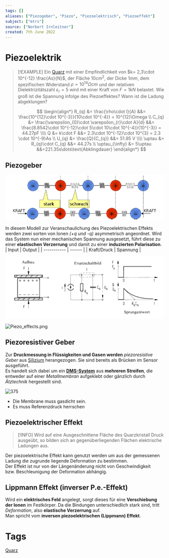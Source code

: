 ```yaml
---
tags: []
aliases: ["Piezogeber", "Piezo", "Piezoelektrisch", "Piezoeffekt"]
subject: ["mtrs"]
source: ["Norbert Irnleitner"]
created: 7th June 2022
---
```


# Piezoelektrik

> [!EXAMPLE] Ein [Quarz](../Hardwareentwicklung/Oszillatoren/Quarzoszillator.md) mit einer Empfindlichkeit von $k= 2,3\cdot 10^{-12} \frac{As}{N}$, der Fläche $10cm^{2}$, der Dicke $1mm$, dem spezifischen Widerstand $\rho = 10^{14}\Omega cm$ und der relativen Dielektrizitätszahl $\varepsilon_{r}=5$ wird mit einer Kraft von $F=1kN$ belastet. Wie groß ist die Spannung infolge des Piezoeffektes? Wann ist die Ladung abgeklungen?
> 
> $$
> \begin{align*}
> R_{q} &= \frac{\rho\cdot l}{A} &&= \frac{10^{12}\cdot 10^{-3}}{10\cdot 10^{-4}} = 10^{12}\Omega
> \\
> C_{q} &= \frac{\varepsilon_{0}\cdot \varepsilon_{r}\cdot A}{d} &&= \frac{8.8542\cdot 10^{-12}\cdot 5\cdot 10\cdot 10^{-4}}{10^{-3}} = 44.27pF
> \\\\
> Q &= k\cdot F &&= 2.3\cdot 10^{-12}\cdot 10^{3} = 2.3 \cdot 10^{-9}As
> \\
> U_{q} &= \frac{Q}{C_{q}} &&= 51.95 V
> \\\\
> \uptau &= R_{q}\cdot C_{q} &&= 44.27s
> \\
> \uptau_{\infty} &= 5\uptau &&=221.35s\dots\text{Abklingdauer}
> \end{align*}
> $$

## Piezogeber

![650](assets/piezo_ions.png)

In diesem Modell zur Veranschaulichung des Piezoelektrischen Effekts werden zwei sorten von Ionen *(+q und -q)* asymmetrisch angeordnet. Wird das System nun einer mechanischen Spannung ausgesetzt, führt diese zu einer **elastischen Verzerrung** und damit zu einer **induzierten Polarisation**.  
| Input       | Output |
| ----------- | ------ |
| Kraft/Druck | Spannung       |

![piezo_esb](assets/piezo_esb.png)

![Piezo_effects.png](Piezo_effects.png)

## Piezoresistiver Geber

Zur **Druckmessung in Flüssigkeiten und Gasen werden** *piezoresistive Geber* aus [Silizium](../Physik/Materialkunde/Halbleiter.md) herangezogen. Sie sind bereits als Brücken im Sensor ausgeführt.  
Es handelt sich dabei um ein **[DMS-System](Dehnungsmessstreifen)** aus **mehreren Streifen**, die entweder auf einer *Metallmembran* aufgeklebt oder gänzlich durch *Ätztechnik* hergestellt sind.

![375](piezoresistivergeber.png)

 - Die Membrane muss gasdicht sein.
 - Es muss Referenzdruck herrschen

## Piezoelektrischer Effekt

>[!INFO] Wird auf eine Ausgeschnittene Fläche des Quarzkristall Druck ausgeübt, so bilden sich an gegenüberliegenden Flächen elektrische Ladungen aus.


Der piezoelektrische Effekt kann genutzt werden um aus der gemessenen  
Ladung die zugrunde liegende Deformation zu bestimmen.  
Der Effekt ist nur von der Längenänderung nicht von Geschwindigkeit  
bzw. Beschleunigung der Deformation abhängig.

## Lippmann Effekt (inverser P.e.-Effekt)

Wird ein **elektrisches Feld** angelegt, sorgt dieses für eine **Verschiebung der Ionen** im Festkörper. Da die Bindungen unterschiedlich stark sind, tritt *Deformation*, also **elastische Verzerrung** auf.  
Man spricht vom **inversen piezoelektrischen (Lippmann) Effekt**.

# Tags 

[Quarz](../Hardwareentwicklung/Oszillatoren/Quarzoszillator.md)
